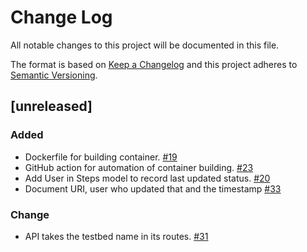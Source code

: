 # Change Log

All notable changes to this project will be documented in this file.

The format is based on [Keep a Changelog](http://keepachangelog.com/)
and this project adheres to [Semantic Versioning](http://semver.org/).

## [unreleased]

### Added
- Dockerfile for building container. [#19](https://github.com/IN-CORE/maestro-service/issues/19)
- GitHub action for automation of container building. [#23](https://github.com/IN-CORE/maestro-service/issues/23)
- Add User in Steps model to record last updated status. [#20](https://github.com/IN-CORE/maestro-service/issues/20)
- Document URI, user who updated that and the timestamp [#33](https://github.com/IN-CORE/maestro-service/issues/33)

### Change
- API takes the testbed name in its routes. [#31](https://github.com/IN-CORE/maestro-service/issues/31)
